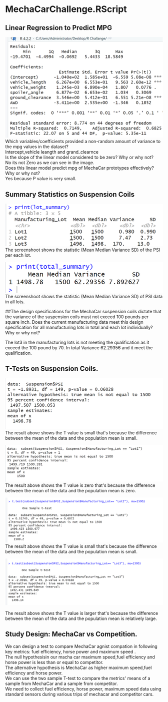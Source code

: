 # MechaCarChallenge.RScript
## Linear Regression to Predict MPG

![lm_output](https://github.com/Zainab1979/MechaCarChallenge.RScript/blob/5cc969457f114869f7732ced37d2c67e9e5babf4/lm_output.png) <br> 
Which variables/coefficients provided a non-random amount of variance to the mpg values in the dataset? <br>
Intercept,vehicle leangth and grand_clearnce <br>
Is the slope of the linear model considered to be zero? Why or why not? <br>
No its not Zero as we can see in the image. <br>
Does this linear model predict mpg of MechaCar prototypes effectively? Why or why not? <br>
Yes because P value is very small. <br>

## Summary Statistics on Suspension Coils <br>
![lm_output](https://github.com/Zainab1979/MechaCarChallenge.RScript/blob/0b335269e126b53bbe1142958fe717420835d595/lot_summary.png) <br>
The screenshoot shows the statistic (Mean Median Variance SD) of the PSI per each lot. <br>

![lm_output](https://github.com/Zainab1979/MechaCarChallenge.RScript/blob/2b49732db36d254f2513ab291384e8be58a0f4c1/total%20_summary.png) <br>
The screenshoot shows the statistic (Mean Median Variance SD) of PSI data in all lots. <br>

##The design specifications for the MechaCar suspension coils dictate that the variance of the suspension coils must not exceed 100 pounds per square inch. Does the current manufacturing data meet this design specification for all manufacturing lots in total and each lot individually? Why or why not? <br>

The lot3 in the manufacturing lots is not meeting the qualification as it exceed the 100 pound by 70.
In total Variance 62.29356 and it meet the qualification. <br> 
 
## T-Tests on Suspension Coils. <br>
![lm_output](https://github.com/Zainab1979/MechaCarChallenge.RScript/blob/847b88511ccfd535b34e4cf6718873cc1f5422ce/result_T_Test.png)  <br>
The result above shows the T value is small that's because the difference between the mean of the data and the population mean is small.  <br>

![lm_output](https://github.com/Zainab1979/MechaCarChallenge.RScript/blob/5c3f8c8d9d6166213521f476b31cec828f82acbf/T_test_lot1.png)
The result above shows the T value is zero that's because the difference between the mean of the data and the population mean is zero.  <br>

![lm_output](https://github.com/Zainab1979/MechaCarChallenge.RScript/blob/5c3f8c8d9d6166213521f476b31cec828f82acbf/T_test_lot2.png)
The result above shows the T value is small that's because the difference between the mean of the data and the population mean is small.  <br>

![lm_output](https://github.com/Zainab1979/MechaCarChallenge.RScript/blob/5c3f8c8d9d6166213521f476b31cec828f82acbf/T_test_lot3.png)

The result above shows the T value is larger that's because the difference between the mean of the data and the population mean is relatively large.  <br>

## Study Design: MechaCar vs Competition. <br>
We can design a test to compare MechaCar agnist compation in following key metrics:
 fuel efficiency, horse power and maximum speed . <br>
The null hypothesisin our macha car  maximum speed,fuel efficiency and horse power  is less than or equal to competitor.<br>
The alternative hypothesis is MechaCar as higher maximum speed,fuel efficiency and horse power. <br>
We can use the two sample T-test to compare the metrics' means of a sample from MechaCar and a sample from competitor.<br>
We need to collect fuel efficiency, horse power, maximum speed data using standard sensors during various trips of mechacar and competitor cars.<br>

